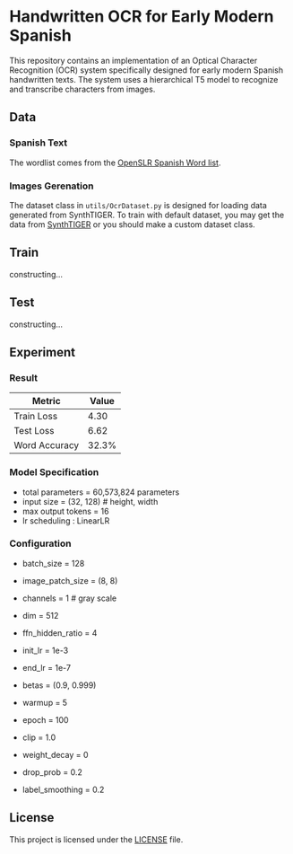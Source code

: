 # Handwritten OCR for Early Modern Spanish

This repository contains an implementation of an Optical Character Recognition (OCR) system specifically designed for early modern Spanish handwritten texts. The system uses a hierarchical T5 model to recognize and transcribe characters from images.


## Data
### Spanish Text
The wordlist comes from the [OpenSLR Spanish Word list](https://openslr.org/21/).

### Images Gerenation
The dataset class in `utils/OcrDataset.py` is designed for loading data generated from SynthTIGER.
To train with default dataset, you may get the data from [SynthTIGER](https://github.com/clovaai/synthtiger) or you should make a custom dataset class.

## Train
constructing...

## Test
constructing...

## Experiment
### Result
| Metric        | Value |
|---------------|-------|
| Train Loss    | 4.30  |
| Test Loss     | 6.62  |
| Word Accuracy | 32.3% |

### Model Specification
 - total parameters = 60,573,824 parameters
 - input size = (32, 128) # height, width
 - max output tokens = 16
 - lr scheduling : LinearLR

### Configuration
 - batch_size = 128
 - image_patch_size = (8, 8)
 - channels = 1  # gray scale
 - dim = 512
 - ffn_hidden_ratio = 4


 - init_lr = 1e-3
 - end_lr = 1e-7
 - betas = (0.9, 0.999)
 - warmup = 5
 - epoch = 100
 - clip = 1.0
 - weight_decay = 0
 - drop_prob = 0.2
 - label_smoothing = 0.2


## License

This project is licensed under the [LICENSE](LICENSE) file.
